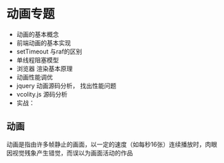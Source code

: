 # 动画专题

- 动画的基本概念
- 前端动画的基本实现
- setTimeout 与raf的区别
- 单线程阻塞模型
- 浏览器 渲染基本原理
- 动画性能调优
- jquery 动画源码分析， 找出性能问题
- vcolity.js 源码分析
- 实战：

## 动画

动画是指由许多帧静止的画面，以一定的速度（如每秒16张）连续播放时，肉眼因视觉残象产生错觉，而误以为画面活动的作品


